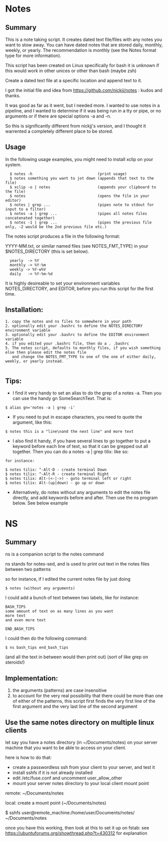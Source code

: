 # Notes

## Summary

This is a note taking script. It creates dated text file/files with any notes you want to stow away.
You can have dated notes that are stored daily, monthly, weekly, or yearly. The recommendation is monthly
(see the Notes format type for more information).

This script has been created on Linux specifically for bash
it is unknown if this would work in other unices or other than bash (maybe zsh)

Create a dated text file at a specific location and append text to it.

I got the initial file and idea from https://github.com/nickjj/notes : kudos and thanks.

It was good as far as it went, but I needed more. I wanted to use notes in a pipeline,
and I wanted to determine if it was being run in a tty or pipe, or no arguments or if there are 
special options -a and -n.

So this is significantly different from nickjj's version, and I thought it warrented a
completely different place to be stored.

## Usage

In the following usage examples, you might need to install xclip on your system.

```Usage:
  $ notes -h                             (print usage)
  $ notes something you want to jot down (appends that text to the file)
  $ xclip -o | notes                     (appends your clipboard to the file)
  $ notes                                (opens the file in your editor)
  $ notes | grep ...                     (pipes note to stdout for input to a filter)
  $ notes -a | grep ...                  (pipes all notes files concatenated together)
  $ notes -1 | grep ...                  (pipes the previous file only, -2 would be the 2nd previous file etc.)
```

The notes script produces a file in the following format:

  YYYY-MM.txt, or similar named files (see NOTES_FMT_TYPE) in your $NOTES_DIRECTORY (this is set below).

```Notes format type:
  yearly  -> %Y
  monthly -> %Y-%m
  weekly -> %Y-w%V
  daily   -> %Y-%m-%d
```

It is highly desireable to set your environment variables NOTES_DIRECTORY, and EDITOR, before you run this script
for the first time.

## Installation:

```
1. copy the notes and ns files to somewhere in your path
2. optionally edit your .bashrc to define the NOTES_DIRECTORY environment variable
3. optionally edit your .bashrc to define the EDITOR environment variable
4. if you edited your .bashrc file, then do a . .bashrc
5. The notes script, defaults to monthly files, if you wish something else then please edit the notes file
   and change the NOTES_FMT_TYPE to one of the one of either daily, weekly, or yearly instead.
   
```

## Tips:

* I find it very handy to set an alias to do the grep of a notes -a. Then you can use the handy gn SomeSearchText. That is: 

```
$ alias gn='notes -a | grep -i'
```


* If you need to put in escape characters, you need to quote the argument, like this:

```
$ notes this is a "line\nand the next line" and more text
```

* I also find it handy, if you have several lines to go together to put a keyword before each line of text, so
that it can be grepped out all together. Then you can do a notes -a | grep tilix: like so:

```
for instance:

$ notes tilix: ^-Alt-D - create terminal Down
$ notes tilix: ^-Alt-R - create terminal Right
$ notes tilix: Alt-(<-|->) - goto terminal left or right
$ notes tilix: Alt-(up|down) - go up or down
```

* Alternatively, do notes without any arguments to edit the notes file directly, and add keywords before and after.  Then use the ns program below. See below example


# NS

## Summary

ns is a companion script to the notes command

ns stands for notes-sed, and is used to print out text in the notes files between two patterns

so for instance, if I edited the current notes file by just doing 
```
$ notes (without any arguments)
```

I could add a bunch of text between two labels, like for instance:

```
BASH_TIPS
some amount of text on as many lines as you want
more text
and even more text

END_BASH_TIPS
```

I could then do the following command:

```
$ ns bash_tips end_bash_tips

```

(and all the text in between would then print out)
(sort of like grep on steroids!)

## Implementation:

1. the arguments (patterns) are case insensitive 
2. to account for the very real possibility that there could be more than one of either of the patterns, this script first finds the very first line of the first argument and the very last line of the second argument

## Use the same notes directory on multiple linux clients

let say you have a notes directory (in ~/Documents/notes) on your server machine
that you want to be able to access on your client.

here is how to do that:
* create a passwordless ssh from your client to your server, and test it
* install sshfs if it is not already installed
* edit /etc/fuse.conf and uncomment user_allow_other
* mount your server notes directory to your local client mount point

remote: ~/Documents/notes 

local: create a mount point (~/Documents/notes)

$ sshfs user@remote_machine:/home/user/Documents/notes/ ~/Documents/notes

once you have this working, then look at this to set it up on fstab:
see https://ubuntuforums.org/showthread.php?t=430312 for explanation

